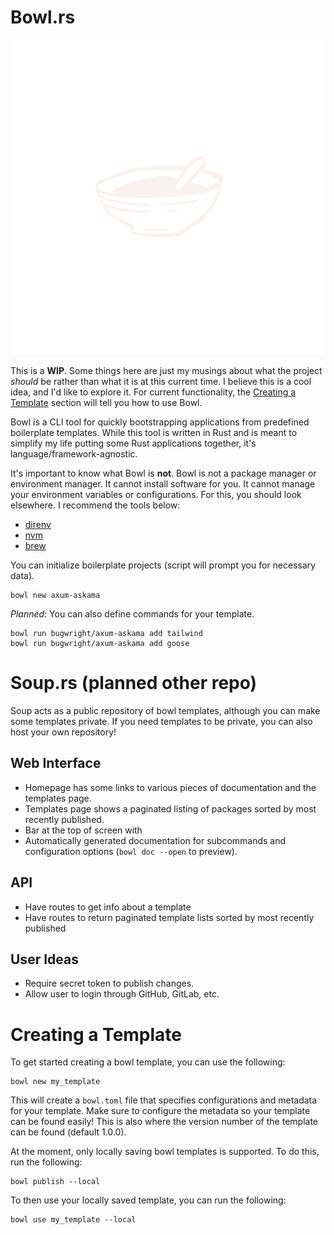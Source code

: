 # Bowl.rs

![hand-drawn graphic of a bowl](assets/bowl.png)

This is a **WIP**. Some things here are just my musings about
what the project *should* be rather than what it is at this
current time. I believe this is a cool idea, and I'd like to 
explore it. For current functionality, the
[Creating a Template](#Creating-A-New-Template) section will
tell you how to use Bowl.

Bowl is a CLI tool for quickly bootstrapping applications from
predefined boilerplate templates. While this tool is written in
Rust and is meant to simplify my life putting some Rust
applications together, it's language/framework-agnostic.

It's important to know what Bowl is **not**. Bowl is not a
package manager or environment manager. It cannot install 
software for you. It cannot manage your environment variables 
or configurations. For this, you should look elsewhere. I 
recommend the tools below:

- [direnv](https://direnv.net/)
- [nvm](https://github.com/nvm-sh/nvm)
- [brew](https://brew.sh/)

You can initialize boilerplate projects (script will prompt you
for necessary data).

```
bowl new axum-askama
```

*Planned*: You can also define commands for your template.

```
bowl run bugwright/axum-askama add tailwind
bowl run bugwright/axum-askama add goose
```

# Soup.rs (planned other repo)

Soup acts as a public repository of bowl templates, although you
can make some templates private. If you need templates to be
private, you can also host your own repository!

## Web Interface

- Homepage has some links to various pieces of documentation and
the templates page.
- Templates page shows a paginated listing of packages sorted by most
recently published.
- Bar at the top of screen with 
- Automatically generated documentation for subcommands and
configuration options (`bowl doc --open` to preview).

## API

- Have routes to get info about a template
- Have routes to return paginated template lists sorted by most
recently published

## User Ideas

- Require secret token to publish changes.
- Allow user to login through GitHub, GitLab, etc.

# Creating a Template

To get started creating a bowl template, you can use the following:

```
bowl new my_template
```

This will create a `bowl.toml` file that specifies configurations
and metadata for your template. Make sure to configure the metadata
so your template can be found easily! This is also where the version
number of the template can be found (default 1.0.0).

At the moment, only locally saving bowl templates is supported. To
do this, run the following:

```
bowl publish --local
```

To then use your locally saved template, you can run the following:

```
bowl use my_template --local
```
